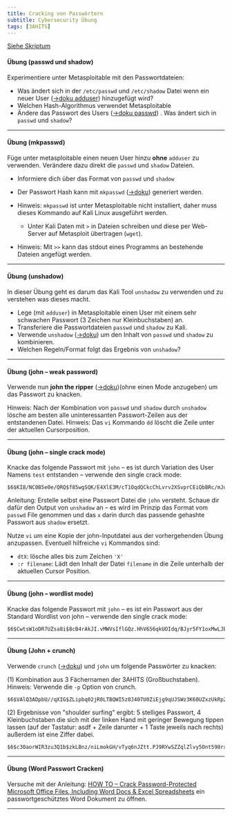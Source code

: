 ```yaml
---
title: Cracking von Passwörtern
subtitle: Cybersecurity Übung
tags: [3AHITS]
---
```


[Siehe Skriptum](../lecture/07_passwoerter_linux)

#### Übung (passwd und shadow)

Experimentiere unter Metasploitable mit den Passwortdateien:

- Was ändert sich in der `/etc/passwd` und `/etc/shadow` Datei wenn ein neuer User ([→doku adduser](../lecture/07_passwoerter_linux#adduser)) hinzugefügt wird?
- Welchen Hash-Algorithmus verwendet Metasploitable
- Ändere das Passwort des Users ([→doku passwd](../lecture/07_passwoerter_linux#passwd)) . Was ändert sich in `passwd` und `shadow`?

---

#### Übung (mkpasswd)

Füge unter metasploitable einen neuen User hinzu **ohne** `adduser` zu verwenden. Verändere dazu direkt die `passwd` und `shadow` Dateien. 

- Informiere dich über das Format von `passwd` und `shadow`
- Der Passwort Hash kann mit `mkpasswd` ([→doku](../lecture/07_passwoerter_linux#mkpasswd)) generiert werden.

- Hinweis: `mkpasswd` ist unter Metasploitable nicht installiert, daher muss dieses Kommando auf Kali Linux ausgeführt werden. 
  - Unter Kali Daten mit `>` in Dateien schreiben und diese per Web-Server auf Metasploit übertragen (`wget`).

- Hinweis: Mit `>>` kann das stdout eines Programms an bestehende Dateien angefügt werden.

---

#### Übung (unshadow)

In dieser Übung geht es darum das Kali Tool `unshadow` zu verwenden und zu verstehen was dieses macht.

- Lege (mit `adduser`) in Metasploitable einen User mit einem sehr schwachen Passwort (3 Zeichen nur Kleinbuchstaben) an. 
- Transferiere die Passwortdateien `passwd` und `shadow`  zu Kali.
- Verwende `unshadow` ([→doku](../lecture/07_passwoerter_linux#unshadow)) um den Inhalt von `passwd` und `shadow` zu kombinieren. 
- Welchen Regeln/Format folgt das Ergebnis von `unshadow`?

---

#### Übung (john – weak password)

Verwende nun  **john the ripper** ([→doku](../lecture/07_passwoerter_linux#John%20the%20Ripper))(ohne einen Mode anzugeben) um das Passwort zu knacken.

Hinweis: Nach der Kombination von `passwd` und `shadow` durch `unshadow` lösche am besten alle uninteressanten Passwort-Zeilen aus der entstandenen Datei. Hinweis: Das `vi` Kommando `dd` löscht die Zeile unter der aktuellen Cursorposition.

---

#### Übung (john – single crack mode)

Knacke das folgende Passwort mit `john` – es ist durch Variation des User Namens `test` entstanden – verwende den single crack mode:

```
$6$KI8/NC0B5e0e/QRQ$f85wgSQK/E4XlE3M/cT1OqdQCkcChLvrv2XSvprCEiQbBRc/mJueUmTBZKvFxI1DDQl3DCDuBJ02.9ZqNN/wJ0
```

Anleitung: Erstelle selbst eine Passwort Datei die `john` versteht. Schaue dir dafür den Output von `unshadow` an – es wird im Prinzip das Format vom `passwd` File genommen und das `x` darin durch das passende gehashte Passwort aus `shadow` ersetzt. 

Nutze `vi` um eine Kopie der john-Inputdatei aus der vorhergehenden Übung anzupassen. Eventuell hilfreiche `vi` Kommandos sind:

- `dtX`: lösche alles bis zum Zeichen `'X'`
- `:r filename`: Lädt den Inhalt der Datei `filename` in die Zeile unterhalb der aktuellen Cursor Position.

---

#### Übung (john – wordlist mode)

Knacke das folgende Passwort mit `john` – es ist ein Passwort aus der Standard Wordlist von john – verwende den single crack mode:

```
$6$CwtsW1oDR7UZsa8i$8cB4rAkJI.vMWVsIflGQz.HhV656qkUOIdq/BJyr5FY1oxMwLJBcwD70pNk9a/sRF0D4DiRctTvBoUn.rkjQ21
```

---

#### Übung (John + crunch)

Verwende `crunch` ([→doku](../lecture/07_passwoerter_linux#crunch)) und `john` um folgende Passwörter zu knacken:

(1) Kombination aus 3 Fächernamen der 3AHITS (Großbuchstaben). Hinweis: Verwende die `-p` Option von crunch.

```
$6$VAlQ3ADpbU//qXIG$ZLipbq02jR0LTBQWI5z0J407U0ZiEjg9qUJSWz3K60UZxzUkRpZV5Oq93kfYyrW5QnFa7Zqh6XhnEsN1A.Xky0
```

(2) Ergebnisse von "shoulder surfing" ergibt: 5 stelliges Passwort, 4 Kleinbuchstaben die sich mit der linken Hand mit geringer Bewegung tippen lassen (auf der Tastatur: asdf + Zeile darunter + 1 Taste jeweils nach rechts) außerdem ist eine Ziffer dabei.

```
$6$c30aorWIR3zu3Q1b$zkLBnz/niLmokGH/vTyq6nJZtt.PJ9RYwSZZqlZlvy5Ont598rxFn4S2A8onz6mUHbZEzmeMRkkLPfaqb2eb6.
```

---

#### Übung (Word Passwort Cracken)

Versuche mit der Anleitung: [HOW TO – Crack Password-Protected Microsoft Office Files, Including Word Docs & Excel Spreadsheets](https://null-byte.wonderhowto.com/how-to/crack-password-protected-microsoft-office-files-including-word-docs-excel-spreadsheets-0193959/) ein passwortgeschütztes Word Dokument zu öffnen.

---


